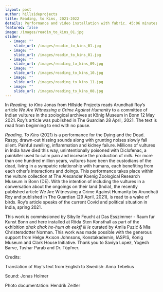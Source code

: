 ```yaml
---
layout: post
author: hillsideprojects
title: Reading, to Kins, 2021-2022
details: Performance and video installation with fabric. 45:06 minutes
featured: false
image: /images/readin_to_kins_01.jpg
slider:
  - image: ""
    slide_url: /images/readin_to_kins_01.jpg
  - image: ""
    slide_url: /images/readin_to_kins_01.jpg
  - image: ""
    slide_url: /images/reading_to_kins_09.jpg
  - image: ""
    slide_url: /images/reading_to_kins_10.jpg
  - image: ""
    slide_url: /images/reading_to_kins_11.jpg
  - image: ""
    slide_url: /images/reading_to_kins_08.jpg
---
```

In *Reading, to Kins* Jonas from Hillside Projects reads Arundhati Roy’s article *We Are Witnessing a Crime Against Humanity* to a committee of Indian vultures in the zoological archives at König Museum in Bonn 12 May 2021. Roy’s article was published in The Guardian 28 April, 2021. The text is read from beginning to end with no pause.

*Reading, To Kins* (2021) is a performance for the Dying and the Dead. Raspy, drawn-out hissing sounds along with grunting noises slowly fall silent. Painful swelling, inflammation and kidney failure. Millions of vultures in India have died this way, unintentionally poisoned with Diclofenac, a painkiller used to calm pain and increase the production of milk. For more than one hundred million years, vultures have been the custodians of the dead, living in a sympatric relationship with humans, each benefiting from each other’s interactions and doings. This performance takes place within the vulture collection at The Alexander Koenig Zoological Research Museum in Bonn (DE). With the intention of including the vultures in a conversation about the ongoings on their land (India), the recently published article We Are Witnessing a Crime Against Humanity by Arundhati Roy and published in The Guardian (29 April, 2021), is read to a wake of birds. Roy’s article speaks of the current Covid and political situation in India, spring 2021.

This work is commissioned by Sibylle Feucht at Das Esszimmer - Raum fur Kunst Bonn and here installed at Röda Sten Konsthall as part of the exhibition *dhak dhak ho-hum ah eekff iii ie* curated by Amila Puzić & Mia Christersdotter Norman. This work was made possible with the generous support from Helge Ax:son Johnsons, Konstakademin, IASPIS, König Museum and Clark House Initiative. Thank you to Saviya Lopez, Yogesh Barve, Tushar Parab and Dr. Töpfner.



Credits:

Translation of Roy's text from English to Swedish: Anna Tebelius

Sound: Jonas Holmer

Photo documentation: Hendrik Zeitler